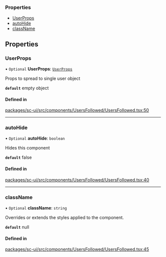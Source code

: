 
### Properties

- [UserProps](#userprops)
- [autoHide](#autohide)
- [className](#classname)

## Properties

### UserProps

• `Optional` **UserProps**: [`UserProps`](UserProps.md)

Props to spread to single user object

**`default`** empty object

#### Defined in

[packages/sc-ui/src/components/UsersFollowed/UsersFollowed.tsx:50](https://github.com/selfcommunity/community-ui/blob/6b6e2bd/packages/sc-ui/src/components/UsersFollowed/UsersFollowed.tsx#L50)

___

### autoHide

• `Optional` **autoHide**: `boolean`

Hides this component

**`default`** false

#### Defined in

[packages/sc-ui/src/components/UsersFollowed/UsersFollowed.tsx:40](https://github.com/selfcommunity/community-ui/blob/6b6e2bd/packages/sc-ui/src/components/UsersFollowed/UsersFollowed.tsx#L40)

___

### className

• `Optional` **className**: `string`

Overrides or extends the styles applied to the component.

**`default`** null

#### Defined in

[packages/sc-ui/src/components/UsersFollowed/UsersFollowed.tsx:45](https://github.com/selfcommunity/community-ui/blob/6b6e2bd/packages/sc-ui/src/components/UsersFollowed/UsersFollowed.tsx#L45)
